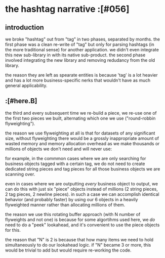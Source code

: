 # the hashtag narrative  :[#056]


## introduction

we broke "hashtag" out from "tag" in two phases, separated by months.
the first phase was a clean re-write of "tag" but only for parsing
hashtags (in the more traditional sense) for another application. we
didn't even integrate this new sub-library in with its native
sub-product. the second phase involved integrating the new library and
removing redudancy from the old library.


the reason they are left as spearate entities is because 'tag' is a lot
heavier and has a lot more business-specific nerks that wouldn't have as
much general applicability.




## :[#here.B]

the third and every subsequent time we re-build a piece, we re-use one
of the first two pieces we built, alternating which one we use
("round-robbin flyweighting").

the reason we use flyweighting at all is that for datasets of any
significant size, without flyweighting there would be a grossly
inappropriate amount of wasted memory and memory allocation overhead as
we make thousands or millions of objects we don't need and will never
use:

for example, in the commmon cases where we are only searching for
business objects tagged with a certain tag, we do not need to create
dedicated string pieces and tag pieces for all those business objects we
are scanning over.

even in cases where we are outputting *every* business object to output,
we can do this with just six "piece" objects instead of millions (2
string pieces, 2 tag pieces, 2 newline pieces). in such a case we can
accomplish identical behavior (and probably faster) by using our 6
objects in a heavily flyweighted manner rather than allocating millions
of them.

the reason we use this rotating buffer approach (with N number of
flyweights and not one) is because for some algortihms used here, we
*do* need to do a "peek" lookahead, and it's convenient to use the piece
objects for this.

the reason that "N" is 2 is because that how many items we need to hold
simultaneously to do our lookahead logic. if "N" became 3 or more, this
would be trivial to add but would require re-working the code.
